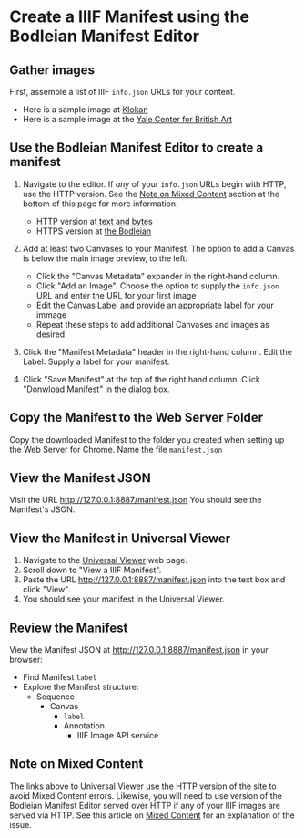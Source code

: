 # Create a IIIF Manifest using the Bodleian Manifest Editor

## Gather images
First, assemble a list of IIIF `info.json` URLs for your content.  
 * Here is a sample image at [Klokan](http://free.iiifhosting.com/iiif/f9a02a80bf76333f50ffcf0f0c17aa58f9ebf6a1510c9801bde50f565ac0a936/info.json)
 * Here is a sample image at the [Yale Center for British Art](https://images.britishart.yale.edu/iiif/2/9e08d901-a26b-4acb-a768-28f90a062adf/info.json)
   
## Use the Bodleian Manifest Editor to create a manifest
   1. Navigate to the editor.  If *any* of your `info.json` URLs begin with HTTP, use the HTTP version.  See the [Note on Mixed Content](#note-on-mixed-content) section at the bottom of this page for more information.  
      - HTTP version at [text and bytes](http://iiif-manifest-editor.textandbytes.com/)
      - HTTPS version at [the Bodleian](https://digital.bodleian.ox.ac.uk/manifest-editor/)
      
   1. Add at least two Canvases to your Manifest.  The option to add a Canvas is below the main image preview, to the left.
      - Click the "Canvas Metadata" expander in the right-hand column.  
      - Click "Add an Image".  Choose the option to supply the `info.json` URL and enter the URL for your first image
      - Edit the Canvas Label and provide an appropriate label for your immage
      - Repeat these steps to add additional Canvases and images as desired
   1. Click the "Manifest Metadata" header in the right-hand column.  Edit the Label.  Supply a label for your manifest.
   1. Click "Save Manifest" at the top of the right hand column.  Click "Donwload Manifest" in the dialog box.
 
## Copy the Manifest to the Web Server Folder
Copy the downloaded Manifest to the folder you created when setting up the Web Server for Chrome.  Name the file `manifest.json`

## View the Manifest JSON
Visit the URL http://127.0.0.1:8887/manifest.json  You should see the Manifest's JSON.

## View the Manifest in Universal Viewer
1. Navigate to the [Universal Viewer](http://universalviewer.io) web page.  
1. Scroll down to "View a IIIF Manifest". 
1. Paste the URL http://127.0.0.1:8887/manifest.json into the text box and click "View".   
1. You should see your manifest in the Universal Viewer.

## Review the Manifest

View the Manifest JSON at http://127.0.0.1:8887/manifest.json in your browser:

- Find Manifest `label`
- Explore the Manifest structure:
    - Sequence
        - Canvas
            - `label`
            - Annotation
                - IIIF Image API service
                
 
## Note on Mixed Content
The links above to Universal Viewer use the HTTP version of the site to avoid Mixed Content errors.  Likewise, you will need to use version of the Bodleian Manifest Editor served over HTTP if any of your IIIF images are served via HTTP. See this article on [Mixed Content](https://developers.google.com/web/fundamentals/security/prevent-mixed-content/what-is-mixed-content) for an explanation of the issue.
